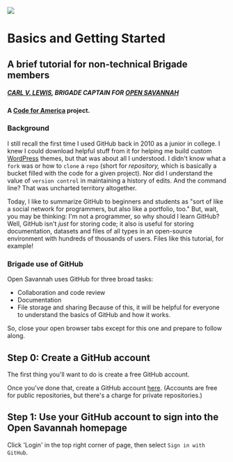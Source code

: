 ![](http://cvlassets.s3.amazonaws.com/Group.png)
# Basics and Getting Started
## A brief tutorial for non-technical Brigade members

##### [CARL V. LEWIS](http://github.com/carlvlewis), BRIGADE CAPTAIN FOR [OPEN SAVANNAH](http://opensavannah.org)
#### A [Code for America](http://codeforamerica.org) project.

### Background
I still recall the first time I used GitHub back in 2010 as a junior in college. I knew I could download helpful stuff from it for helping me build custom [WordPress](http://wordpress.org) themes, but that was about all I understood. I didn't know what a `fork` was or how to `clone` a `repo` (short for *repository,* which is basically a bucket filled with the code for a given project). Nor did I understand the value of `version control` in maintaining a history of edits. And the command line? That was uncharted territory altogether.

Today, I like to summarize GitHub to beginners and students as "sort of like a social network for programmers, but also like a portfolio, too." But, wait, you may be thinking: I'm not a programmer, so why should I learn GitHub? Well, GitHub isn't *just* for storing code; it also is useful for storing documentation, datasets and files of all types in an open-source environment with hundreds of thousands of users. Files like this tutorial, for example!

### Brigade use of GitHub
Open Savannah uses GitHub for three broad tasks:
+ Collaboration and code review
+ Documentation
+ File storage and sharing
Because of this, it will be helpful for everyone to understand the basics of GitHub and how it works. 

So, close your open browser tabs except for this one and prepare to follow along.

## Step 0: Create a GitHub account 

The first thing you'll want to do is create a free GitHub account.

Once you've done that, create a GitHub account [here](http://github.com).  (Accounts are free for public repositories, but there's a charge for private repositories.)

## Step 1: Use your GitHub account to sign into the Open Savannah homepage
Click 'Login' in the top right corner of page, then select `Sign in with GitHub`.

